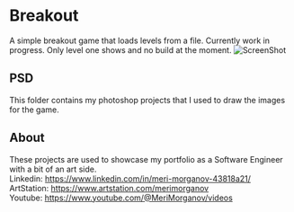 # Breakout
A simple breakout game that loads levels from a file. Currently work in progress. Only level one shows and no build at the moment.
![ScreenShot](https://raw.github.com/MeriMorganov/Breakut/main/BreakOut/screenshot.png)

## PSD
This folder contains my photoshop projects that I used to draw the images for the game. 

## About

These projects are used to showcase my portfolio as a Software Engineer with a bit of an art side.  
Linkedin: https://www.linkedin.com/in/meri-morganov-43818a21/  
ArtStation: https://www.artstation.com/merimorganov   
Youtube: https://www.youtube.com/@MeriMorganov/videos
